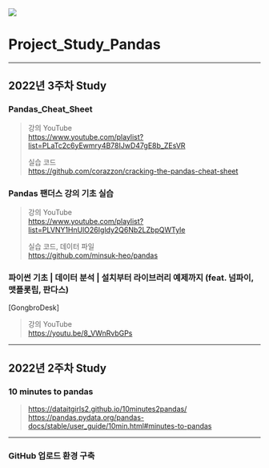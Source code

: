 <img src="https://upload.wikimedia.org/wikipedia/commons/thumb/e/ed/Pandas_logo.svg/220px-Pandas_logo.svg.png">

# Project_Study_Pandas

---
## 2022년 3주차 Study

### Pandas_Cheat_Sheet
>강의 YouTube \
>https://www.youtube.com/playlist?list=PLaTc2c6yEwmry4B78IJwD47gE8b_ZEsVR
>
>실습 코드 \
>https://github.com/corazzon/cracking-the-pandas-cheat-sheet

### Pandas 팬더스 강의 기초 실습 
>강의 YouTube \
>https://www.youtube.com/playlist?list=PLVNY1HnUlO26Igldy2Q6Nb2LZbpQWTyle
>
>실습 코드, 데이터 파일 \
>https://github.com/minsuk-heo/pandas



### 파이썬 기초 | 데이터 분석 | 설치부터 라이브러리 예제까지 (feat. 넘파이, 맷플롯립, 판다스)
[GongbroDesk]
>강의 YouTube \
>https://youtu.be/8_VWnRvbGPs

---
## 2022년 2주차 Study

### 10 minutes to pandas 
>https://dataitgirls2.github.io/10minutes2pandas/ \
>https://pandas.pydata.org/pandas-docs/stable/user_guide/10min.html#minutes-to-pandas

---
### GitHub 업로드 환경 구축 
